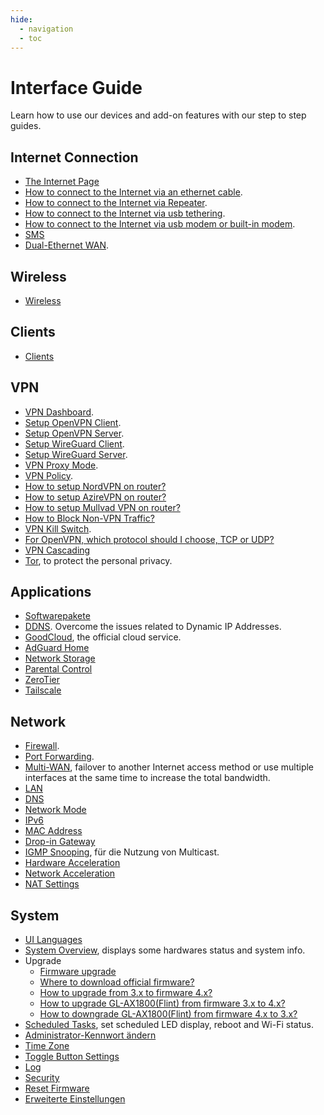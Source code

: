```yaml
---
hide:
  - navigation
  - toc
---
```


# Interface Guide

Learn how to use our devices and add-on features with our step to step guides.

## Internet Connection

* [The Internet Page](internet.md)
* [How to connect to the Internet via an ethernet cable](internet_ethernet.md).
* [How to connect to the Internet via Repeater](internet_repeater.md).
* [How to connect to the Internet via usb tethering](internet_tethering.md).
* [How to connect to the Internet via usb modem or built-in modem](internet_cellular.md).
* [SMS](sms.md)
* [Dual-Ethernet WAN](dual-ethernet_wan.md).

## Wireless

* [Wireless](wireless.md)

## Clients

* [Clients](clients.md)

## VPN

* [VPN Dashboard](vpn_dashboard.md).
* [Setup OpenVPN Client](openvpn_client.md).
* [Setup OpenVPN Server](openvpn_server.md).
* [Setup WireGuard Client](wireguard_client.md).
* [Setup WireGuard Server](wireguard_server.md).
* [VPN Proxy Mode](vpn_dashboard.md#proxy-mode).
* [VPN Policy](vpn_dashboard.md#proxy-mode).
* [How to setup NordVPN on router?](openvpn_client.md#set-up-nordvpn)
* [How to setup AzireVPN on router?](wireguard_client.md#set-up-azirevpn)
* [How to setup Mullvad VPN on router?](wireguard_client.md#set-up-mullvad)
* [How to Block Non-VPN Traffic?](../faq/block_no_vpn_traffic.md)
* [VPN Kill Switch](../faq/block_no_vpn_traffic.md).
* [For OpenVPN, which protocol should I choose, TCP or UDP?](../faq/openvpn_tcp_udp.md)
* [VPN Cascading](../tutorials/vpn_cascading.md)
* [Tor](tor.md), to protect the personal privacy.

## Applications

* [Softwarepakete](softwarepakete.md)
* [DDNS](ddns.md). Overcome the issues related to Dynamic IP Addresses.
* [GoodCloud](cloud.md), the official cloud service.
* [AdGuard Home](adguardhome.md)
* [Network Storage](network_storage.md)
* [Parental Control](parental_control.md)
* [ZeroTier](zerotier.md)
* [Tailscale](tailscale.md)

## Network

* [Firewall](firewall.md).
* [Port Forwarding](port_forwarding.md).
* [Multi-WAN](multi-wan.md), failover to another Internet access method or use multiple interfaces at the same time to increase the total bandwidth.
* [LAN](lan.md)
* [DNS](dns.md)
* [Network Mode](network_mode.md)
* [IPv6](ipv6.md)
* [MAC Address](mac_address.md)
* [Drop-in Gateway](drop-in_gateway.md)
* [IGMP Snooping](igmp_snooping.md), für die Nutzung von Multicast.
* [Hardware Acceleration](hardware_acceleration.md)
* [Network Acceleration](network_acceleration.md)
* [NAT Settings](nat_settings.md)

## System

* [UI Languages](ui_languages.md)
* [System Overview](system_overview.md), displays some hardwares status and system info.
* Upgrade
    * [Firmware upgrade](firmware_upgrade.md)
    * [Where to download official firmware?](../faq/where_to_download_firmware.md)
    * [How to upgrade from 3.x to firmware 4.x?](../faq/upgrade_to_4.md)
    * [How to upgrade GL-AX1800(Flint) from firmware 3.x to 4.x?](../faq/gl-ax1800_upgrade_to_4.md)
    * [How to downgrade GL-AX1800(Flint) from firmware 4.x to 3.x?](../faq/gl-ax1800_upgrade_to_4.md#downgrade)
* [Scheduled Tasks](scheduled_tasks.md), set scheduled LED display, reboot and Wi-Fi status.
* [Administrator-Kennwort ändern](administrator-kennwort.md)
* [Time Zone](time_zone.md)
* [Toggle Button Settings](toggle_button_settings.md)
* [Log](log.md)
* [Security](security.md)
* [Reset Firmware](reset_firmware.md)
* [Erweiterte Einstellungen](erweiterte-einstellungen.md)
